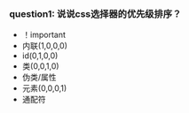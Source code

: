 ### question1: 说说css选择器的优先级排序？
+ ！important
+ 内联(1,0,0,0)
+ id(0,1,0,0)
+ 类(0,0,1,0)
+ 伪类/属性
+ 元素(0,0,0,1)
+ 通配符